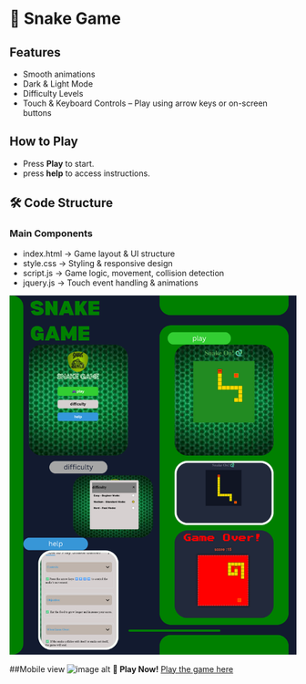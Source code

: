 # 🐍 Snake Game
## Features
- Smooth animations
- Dark & Light Mode
- Difficulty Levels
- Touch & Keyboard Controls – Play using arrow keys or on-screen buttons
## How to Play
- Press **Play** to start.
- press **help** to access instructions.
## 🛠 Code Structure
### Main Components
 - index.html → Game layout & UI structure
 - style.css → Styling & responsive design
 - script.js → Game logic, movement, collision detection
 - jquery.js → Touch event handling & animations
 
![image alt](https://github.com/bpmfMohammedAbdu/snake-game/blob/441678b66c85a29d3fb73a97e9dd63b6a7510300/Green%20and%20White%20Clean%20snake%20game%20Mockup.png)

##Mobile view
![image alt](https://github.com/bpmfMohammedAbdu/snake-game/blob/dc63fd9ca61705bde580d31fe51d27043acfb1b1/White%20%26%20Green%20Mobile%20Mockup%20snake%20game%20Photo%20Collage%20Beauty%20Pinterest%20Pin.png)
     **🐍 Play  Now!**
 [Play the game here](https://bpmfmohammedabdu.github.io/snake-game/)

